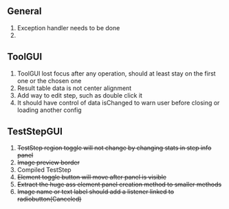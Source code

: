 
## General
1. Exception handler needs to be done
2. 


## ToolGUI
1. ToolGUI lost focus after any operation, should at least stay on the first one or the chosen one
2. Result table data is not center alignment
3. Add way to edit step, such as double click it
4. It should have control of data isChanged to warn user before closing or loading another config


## TestStepGUI
1. ~~TestStep region toggle will not change by changing stats in step info panel~~
2. ~~Image preview border~~
3. Compiled TestStep
4. ~~Element toggle button will move after panel is visible~~
5. ~~Extract the huge ass element panel creation method to smaller methods~~
6. ~~Image name or text label should add a listener linked to radiobutton(Canceled)~~
